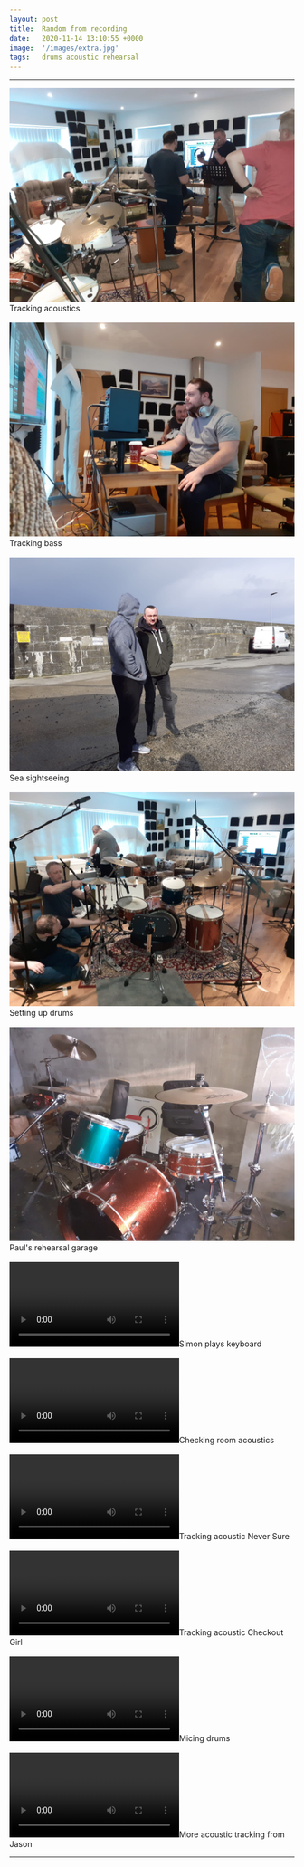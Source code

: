 ```yaml
---
layout: post
title:  Random from recording
date:   2020-11-14 13:10:55 +0000
image:  '/images/extra.jpg'
tags:   drums acoustic rehearsal 
---
```


***

<div class="myDiv"><img class="myImg" src="/images/extra_01.jpeg"/>Tracking acoustics</div>
<br />
<div class="myDiv"><img class="myImg" src="/images/extra_02.jpeg"/>Tracking bass</div>
<br />
<div class="myDiv"><img class="myImg" src="/images/extra_03.jpeg"/>Sea sightseeing</div>
<br />
<div class="myDiv"><img class="myImg" src="/images/extra_04.jpeg"/>Setting up drums</div>
<br />
<div class="myDiv"><img class="myImg" src="/images/extra_05.jpeg"/>Paul's rehearsal garage</div>
<br />
<div class="myDiv"><video controls><source src="/images/videos/rehersal.mp4" type="video/mp4"></video>Simon plays keyboard</div>
<br />
<div class="myDiv"><video controls><source src="/images/videos/extra_01.mp4" type="video/mp4"></video>Checking room acoustics</div>
<br />
<div class="myDiv"><video controls><source src="/images/videos/extra_03.mp4" type="video/mp4"></video>Tracking acoustic Never Sure</div>
<br />
<div class="myDiv"><video controls><source src="/images/videos/extra_04.mp4" type="video/mp4"></video>Tracking acoustic Checkout Girl</div>
<br />
<div class="myDiv"><video controls><source src="/images/videos/extra_05.mp4" type="video/mp4"></video>Micing drums</div>
<br />
<div class="myDiv"><video controls><source src="/images/videos/extra_06.mp4" type="video/mp4"></video>More acoustic tracking from Jason</div>

***